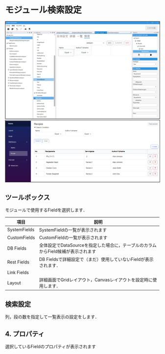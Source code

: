 # モジュール検索設定

<img src="./images/module/モジュール検索.png" alt="モジュール検索" title="モジュール検索" style="border: 1px solid;">
<img src="./images/module/検索表示.png" alt="検索表示" title="検索表示" style="border: 1px solid;">

## ツールボックス
モジュールで使用するFieldを選択します．

| 項目           | 説明                                               |
|--------------|--------------------------------------------------|
| SystemFields | SystemFieldの一覧が表示されます                            |
| CustomFields | CustomFieldの一覧が表示されます                            |
| DB Fields    | 全体設定でDataSourceを指定した場合に，テーブルのカラムからField候補が表示されます |
| Rest Fields  | DB Fieldsで詳細設定で（まだ）使用していないFieldが表示されます．          |
| Link Fields  |                                                  |
| Layout       | 詳細画面でGridレイアウト，Canvasレイアウトを設定時に使用します．            |

## 検索設定
列，段の数を指定して一覧表示の設定をします．

## 4. プロパティ
選択しているFieldのプロパティが表示されます